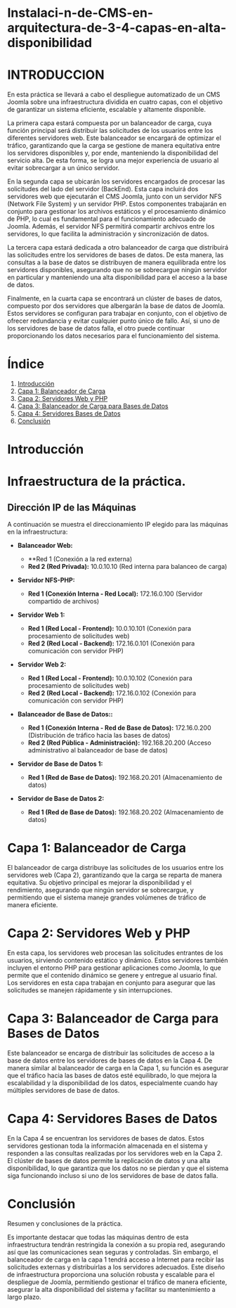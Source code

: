 # Instalaci-n-de-CMS-en-arquitectura-de-3-4-capas-en-alta-disponibilidad
# INTRODUCCION
En esta práctica se llevará a cabo el despliegue automatizado de un CMS Joomla sobre una infraestructura dividida en cuatro capas, con el objetivo de garantizar un sistema eficiente, escalable y altamente disponible.

La primera capa estará compuesta por un balanceador de carga, cuya función principal será distribuir las solicitudes de los usuarios entre los diferentes servidores web. Este balanceador se encargará de optimizar el tráfico, garantizando que la carga se gestione de manera equitativa entre los servidores disponibles y, por ende, manteniendo la disponibilidad del servicio alta. De esta forma, se logra una mejor experiencia de usuario al evitar sobrecargar a un único servidor.

En la segunda capa se ubicarán los servidores encargados de procesar las solicitudes del lado del servidor (BackEnd). Esta capa incluirá dos servidores web que ejecutarán el CMS Joomla, junto con un servidor NFS (Network File System) y un servidor PHP. Estos componentes trabajarán en conjunto para gestionar los archivos estáticos y el procesamiento dinámico de PHP, lo cual es fundamental para el funcionamiento adecuado de Joomla. Además, el servidor NFS permitirá compartir archivos entre los servidores, lo que facilita la administración y sincronización de datos.

La tercera capa estará dedicada a otro balanceador de carga que distribuirá las solicitudes entre los servidores de bases de datos. De esta manera, las consultas a la base de datos se distribuyen de manera equilibrada entre los servidores disponibles, asegurando que no se sobrecargue ningún servidor en particular y manteniendo una alta disponibilidad para el acceso a la base de datos.

Finalmente, en la cuarta capa se encontrará un clúster de bases de datos, compuesto por dos servidores que albergarán la base de datos de Joomla. Estos servidores se configuran para trabajar en conjunto, con el objetivo de ofrecer redundancia y evitar cualquier punto único de fallo. Así, si uno de los servidores de base de datos falla, el otro puede continuar proporcionando los datos necesarios para el funcionamiento del sistema.

# Índice

1. [Introducción](#introducción)
2. [Capa 1: Balanceador de Carga](#capa-1-balanceador-de-carga)
3. [Capa 2: Servidores Web y PHP](#capa-2-servidores-web-y-php)
4. [Capa 3: Balanceador de Carga para Bases de Datos](#capa-3-balanceador-de-carga-para-bases-de-datos)
5. [Capa 4: Servidores Bases de Datos](#capa-4-servidores-de-bases-de-datos)
6. [Conclusión](#conclusión)

# Introducción
# Infraestructura de la práctica.
## Dirección IP de las Máquinas

A continuación se muestra el direccionamiento IP elegido para las máquinas en la infraestructura:

- **Balanceador Web:**
  - **Red 1 (Conexión a la red externa)
  - **Red 2 (Red Privada):** 10.0.10.10 (Red interna para balanceo de carga)

- **Servidor NFS-PHP:**
  - **Red 1 (Conexión Interna - Red Local):** 172.16.0.100 (Servidor compartido de archivos)

- **Servidor Web 1:**
  - **Red 1 (Red Local - Frontend):** 10.0.10.101 (Conexión para procesamiento de solicitudes web)
  - **Red 2 (Red Local - Backend):** 172.16.0.101 (Conexión para comunicación con servidor PHP)

- **Servidor Web 2:**
  - **Red 1 (Red Local - Frontend):** 10.0.10.102 (Conexión para procesamiento de solicitudes web)
  - **Red 2 (Red Local - Backend):** 172.16.0.102 (Conexión para comunicación con servidor PHP)

- **Balanceador de Base de Datos::**
  - **Red 1 (Conexión Interna - Red de Base de Datos):** 172.16.0.200 (Distribución de tráfico hacia las bases de datos)
  - **Red 2 (Red Pública - Administración):** 192.168.20.200 (Acceso administrativo al balanceador de base de datos)

- **Servidor de Base de Datos 1:**
  - **Red 1 (Red de Base de Datos):** 192.168.20.201 (Almacenamiento de datos)

- **Servidor de Base de Datos 2:**
  - **Red 1 (Red de Base de Datos):** 192.168.20.202 (Almacenamiento de datos)


# Capa 1: Balanceador de Carga
El balanceador de carga distribuye las solicitudes de los usuarios entre los servidores web (Capa 2), garantizando que la carga se reparta de manera equitativa. Su objetivo principal es mejorar la disponibilidad y el rendimiento, asegurando que ningún servidor se sobrecargue, y permitiendo que el sistema maneje grandes volúmenes de tráfico de manera eficiente.

# Capa 2: Servidores Web y PHP
En esta capa, los servidores web procesan las solicitudes entrantes de los usuarios, sirviendo contenido estático y dinámico. Estos servidores también incluyen el entorno PHP para gestionar aplicaciones como Joomla, lo que permite que el contenido dinámico se genere y entregue al usuario final. Los servidores en esta capa trabajan en conjunto para asegurar que las solicitudes se manejen rápidamente y sin interrupciones.

# Capa 3: Balanceador de Carga para Bases de Datos
Este balanceador se encarga de distribuir las solicitudes de acceso a la base de datos entre los servidores de bases de datos en la Capa 4. De manera similar al balanceador de carga en la Capa 1, su función es asegurar que el tráfico hacia las bases de datos esté equilibrado, lo que mejora la escalabilidad y la disponibilidad de los datos, especialmente cuando hay múltiples servidores de base de datos.

# Capa 4: Servidores Bases de Datos
En la Capa 4 se encuentran los servidores de bases de datos. Estos servidores gestionan toda la información almacenada en el sistema y responden a las consultas realizadas por los servidores web en la Capa 2. El clúster de bases de datos permite la replicación de datos y una alta disponibilidad, lo que garantiza que los datos no se pierdan y que el sistema siga funcionando incluso si uno de los servidores de base de datos falla.

# Conclusión
Resumen y conclusiones de la práctica.


Es importante destacar que todas las máquinas dentro de esta infraestructura tendrán restringida la conexión a su propia red, asegurando así que las comunicaciones sean seguras y controladas. Sin embargo, el balanceador de carga en la capa 1 tendrá acceso a Internet para recibir las solicitudes externas y distribuirlas a los servidores adecuados.
Este diseño de infraestructura proporciona una solución robusta y escalable para el despliegue de Joomla, permitiendo gestionar el tráfico de manera eficiente, asegurar la alta disponibilidad del sistema y facilitar su mantenimiento a largo plazo.
